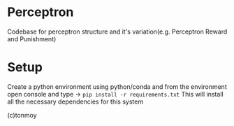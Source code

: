 # Perceptron

Codebase for perceptron structure and it's variation(e.g. Perceptron Reward and Punishment)

# Setup

Create a python environment using python/conda and from the environment open console and type -> `pip install -r requirements.txt` 
This will install all the necessary dependencies for this system

(c)tonmoy